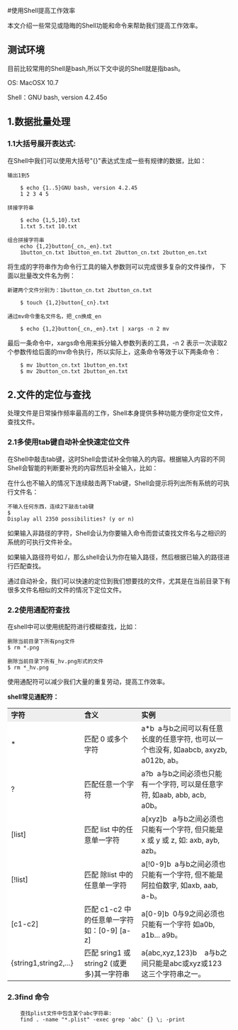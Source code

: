 #使用Shell提高工作效率

本文介绍一些常见或隐晦的Shell功能和命令来帮助我们提高工作效率。

## 测试环境

目前比较常用的Shell是bash,所以下文中说的Shell就是指bash。

OS:     MacOSX 10.7

Shell：GNU bash, version 4.2.45o

## 1.数据批量处理

### 1.1大括号展开表达式: 

在Shell中我们可以使用大括号"{}"表达式生成一些有规律的数据，比如：

    输出1到5

        $ echo {1..5}GNU bash, version 4.2.45
        1 2 3 4 5
    
    拼接字符串

        $ echo {1,5,10}.txt
        1.txt 5.txt 10.txt

    组合拼接字符串
        echo {1,2}button{_cn,_en}.txt
        1button_cn.txt 1button_en.txt 2button_cn.txt 2button_en.txt

将生成的字符串作为命令行工具的输入参数则可以完成很多复杂的文件操作，
下面以批量改文件名为例：

    新建两个文件分别为：1button_cn.txt 2button_cn.txt

        $ touch {1,2}button{_cn}.txt

    通过mv命令重名文件名，把_cn换成_en

        $ echo {1,2}button{_cn,_en}.txt | xargs -n 2 mv

最后一条命令中，xargs命令用来拆分输入参数列表的工具，-n 2 表示一次读取2个参数传给后面的mv命令执行，所以实际上，这条命令等效于以下两条命令：

        $ mv 1button_cn.txt 1button_en.txt
        $ mv 2button_cn.txt 2button_en.txt



## 2.文件的定位与查找

处理文件是日常操作频率最高的工作，Shell本身提供多种功能方便你定位文件，查找文件。

### 2.1多使用tab键自动补全快速定位文件

在Shell中敲击tab键，这时Shell会尝试补全你输入的内容。根据输入内容的不同Shell会智能的判断要补充的内容然后补全输入，比如：

在什么也不输入的情况下连续敲击两下tab键，Shell会提示将列出所有系统的可执行文件名：
    
    不输入任何东西，连续2下敲击tab键
    $
    Display all 2350 possibilities? (y or n)

如果输入非路径的字符，Shell会认为你要输入命令而尝试查找文件名与之相识的系统的可执行文件补全。

如果输入路径符号如./，那么shell会认为你在输入路径，然后根据已输入的路径进行匹配查找。

通过自动补全，我们可以快速的定位到我们想要找的文件，尤其是在当前目录下有很多文件名相似的文件的情况下定位文件。

### 2.2使用通配符查找

在shell中可以使用统配符进行模糊查找，比如：

    删除当前目录下所有png文件
    $ rm *.png

    删除当前目录下所有_hv.png形式的文件
    $ rm *_hv.png

使用通配符可以减少我们大量的重复劳动，提高工作效率。

<p><strong>shell常见通配符：</strong></p>
<table border="0" cellspacing="1" cellpadding="4" width="550" bgcolor="#666666">
<tbody>
<tr>
<td width="154" bgcolor="#eeeeee"><strong>字符</strong></td>
<td width="145" bgcolor="#eeeeee"><strong>含义</strong></td>
<td width="223" bgcolor="#eeeeee"><strong>实例</strong></td>
</tr>
<tr>
<td bgcolor="#ffffff">* </td>
<td bgcolor="#ffffff">匹配 0 或多个字符 </td>
<td bgcolor="#ffffff">a*b&nbsp; a与b之间可以有任意长度的任意字符, 也可以一个也没有, 如aabcb, axyzb, a012b, ab。 </td>
</tr>
<tr>
<td bgcolor="#ffffff">? </td>
<td bgcolor="#ffffff">匹配任意一个字符</td>
<td bgcolor="#ffffff">a?b&nbsp; a与b之间必须也只能有一个字符, 可以是任意字符, 如aab, abb, acb, a0b。 </td>
</tr>
<tr>
<td bgcolor="#ffffff">[list]&nbsp; </td>
<td bgcolor="#ffffff">匹配 list 中的任意单一字符 </td>
<td bgcolor="#ffffff">a[xyz]b&nbsp;&nbsp; a与b之间必须也只能有一个字符, 但只能是 x 或 y 或 z, 如: axb, ayb, azb。 </td>
</tr>
<tr>
<td bgcolor="#ffffff">[!list]&nbsp; </td>
<td bgcolor="#ffffff">匹配 除list 中的任意单一字符 </td>
<td bgcolor="#ffffff">a[!0-9]b&nbsp; a与b之间必须也只能有一个字符, 但不能是阿拉伯数字, 如axb, aab, a-b。 </td>
</tr>
<tr>
<td bgcolor="#ffffff">[c1-c2] </td>
<td bgcolor="#ffffff">匹配 c1-c2 中的任意单一字符 如：[0-9] [a-z]</td>
<td bgcolor="#ffffff">a[0-9]b&nbsp; 0与9之间必须也只能有一个字符 如a0b, a1b... a9b。 </td>
</tr>
<tr>
<td bgcolor="#ffffff">{string1,string2,...} </td>
<td bgcolor="#ffffff">匹配 sring1 或 string2 (或更多)其一字符串 </td>
<td bgcolor="#ffffff">a{abc,xyz,123}b&nbsp;&nbsp;&nbsp; a与b之间只能是abc或xyz或123这三个字符串之一。 </td>
</tr>
</tbody>
</table>


### 2.3find 命令 

        查找plist文件中包含某个abc字符串:
        find . -name "*.plist" -exec grep 'abc' {} \; -print
